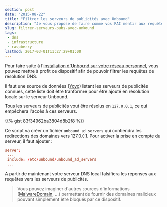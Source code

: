 ```yaml
---
section: post
date: "2015-08-22"
title: "Filtrer les serveurs de publicités avec Unbound"
description: "Je vous propose de faire comme vos FAI mentir aux requêtes DNS pour bloquer les publicités à l'aide d'Unbound."
slug: filtrer-serveurs-pubs-avec-unbound
tags:
 - dns
 - infrastructure
 - raspberry
lastmod: 2017-03-01T11:27:29+01:00
---
```


Pour faire suite à l'[installation d'Unbound sur votre réseau personnel](/post/2015/08/11/installer-resolveur-dns-raspberry-pi/), vous pouvez mettre à profit ce dispositif afin de pouvoir filtrer les requêtes de résolution DNS.

Il faut une source de données ([Yoyo](http://pgl.yoyo.org/adservers/)) listant les serveurs de publicités connues, cette liste doit être tranformée pour être ajouté en résolution locale sur le serveur Unbound.

Tous les serveurs de publicités vout être résolus en `127.0.0.1`, ce qui empêchera l'accès à ces serveurs.

{{% gist 83f34962ba3804d8b2f8 %}}

Ce script va créer un fichier `unbound_ad_servers` qui contiendra les redirections des domaines vers 127.0.0.1. Pour activer la prise en compte du serveur, il faut ajouter :

```conf
server:
 ...
 include: /etc/unbound/unbound_ad_servers
 ...
```

A partir de maintenant votre serveur DNS local falsifiera les réponses aux requêtes vers les serveurs de publicités.

> Vous pouvez imaginer d'autres sources d'informations ([MalwareDomain](http://www.malwaredomainlist.com/hostslist/hosts.txt), ...) permettant de fournir des domaines malicieux pouvant simplement être bloqués par ce dispositif.

